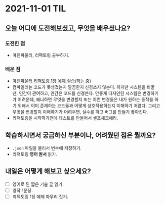 # 2021-11-01 TIL

## 오늘 어디에 도전해보셨고, 무엇을 배우셨나요?

### 도전한 점

- 마틴파울러, 리팩토링 공부하기.

### 배운 점

- [마틴파울러 리팩토링 1장 예제 실습(하는 중)](https://github.com/dmydms/study/commit/f1a9f7a55610eabcd1e15ca56540caac9175aaff)
- 컴파일러는 코드가 못생겼는지 깔끔한지 신경쓰지 않는다. 하지만 시스템을 바꿀 땐, 인간이 관여하고, 인간은 코드를 신경쓴다. 안좋게 디자인된 시스템은 변경하기가 어려운데, 왜냐하면 무엇을 변경할지 또는 이런 변경들은 내가 원하는 동작을 하기 위해서 이미 존재하는 코드들과 어떻게 상호작용하는지 이해하기 어렵다. 그리고 무엇을 변경할지 이해하기가 어려우면, 실수를 하고 버그를 만들기 좋아진다.
- 리팩토링을 시작하기전에 테스트를 만들어서 셀프체크해라.

## 학습하시면서 궁금하신 부분이나, 어려웠던 점은 뭘까요?

- `.json` 파일을 불러서 변수에 저장하기.
- 리팩토링 **영어 원서** 읽기.

## 내일은 어떻게 해보고 싶으세요?

- [ ] 영어로 된 짧은 기술 글 읽기.
- [ ] 영작 1문장.
- [ ] 리팩토링 1장 예제 마무리 짓기.
